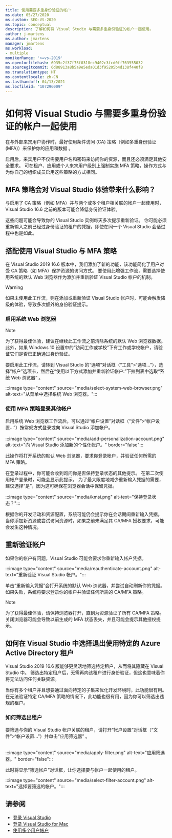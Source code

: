 ```yaml
---
title: 使用需要多重身份验证的帐户
ms.date: 05/27/2020
ms.custom: SEO-VS-2020
ms.topic: conceptual
description: 了解如何将 Visual Studio 与需要多重身份验证的帐户一起使用。
author: j-martens
ms.author: jmartens
manager: jmartens
ms.workload:
- multiple
monikerRange: '>=vs-2019'
ms.openlocfilehash: 6935c2f37f75f0318ec9402c3fcd0ff763555032
ms.sourcegitcommit: 6d88913a8b5a9e5eda01d3f95205b4d138f440f8
ms.translationtype: HT
ms.contentlocale: zh-CN
ms.lasthandoff: 04/13/2021
ms.locfileid: "107296009"
---
```

# <a name="how-to-use-visual-studio-with-accounts-that-require-multi-factor-authentication"></a>如何将 Visual Studio 与需要多重身份验证的帐户一起使用

在与外部来宾用户协作时，最好使用条件访问 (CA) 策略（例如多重身份验证 (MFA)）来保护你的应用和数据 。  

启用后，来宾用户不仅需要用户名和密码来访问你的资源，而且还必须满足其他安全要求。 可在租户、应用或个人来宾用户级别上强制实施 MFA 策略，操作方式与为你自己的组织成员启用这些策略的方式相同。 

## <a name="how-is-the-visual-studio-experience-affected-by-mfa-policies"></a>MFA 策略会对 Visual Studio 体验带来什么影响？
与启用了 CA 策略（例如 MFA）并与两个或多个租户相关联的帐户一起使用时，Visual Studio 16.6 之前的版本可能会降低身份验证体验。

这些问题可能会导致你的 Visual Studio 实例每天多次提示重新验证。 你可能必须重新输入之前已经过身份验证的租户的凭据，即使在同一个 Visual Studio 会话过程中也是如此。

## <a name="using-visual-studio-with-mfa-policies"></a>搭配使用 Visual Studio 与 MFA 策略
在 Visual Studio 2019 16.6 版本中，我们添加了新的功能，该功能简化了用户对受 CA 策略（如 MFA）保护资源的访问方式。 要使用此增强工作流，需要选择使用系统的默认 Web 浏览器作为添加并重新验证 Visual Studio 帐户的机制。  

> [!WARNING]
> 如果未使用此工作流，则在添加或重新验证 Visual Studio 帐户时，可能会触发降级的体验，导致多次额外的身份验证提示。 

### <a name="enabling-system-web-browser"></a>启用系统 Web 浏览器

> [!NOTE] 
> 为了获得最佳体验，建议在继续此工作流之前清除系统的默认 Web 浏览器数据。 此外，如果 Windows 10 设置中的“访问工作或学校”下有工作或学校帐户，请验证它们是否已正确通过身份验证。

要启用此工作流，请转到 Visual Studio 的“选项”对话框（“工具”>“选项…”），选择“帐户”选项卡，然后在“使用以下方式添加并重新验证帐户:”下拉列表中选取“系统 Web 浏览器”   。 

:::image type="content" source="media/select-system-web-browser.png" alt-text="从菜单中选择系统 Web 浏览器。":::

### <a name="sign-into-additional-accounts-with-mfapolicies"></a>使用 MFA 策略登录其他帐户 
启用系统 Web 浏览器工作流后，可以通过“帐户设置”对话框（“文件”>“帐户设置…”）按常规方式登录或向 Visual Studio 添加帐户。   
</br>
:::image type="content" source="media/add-personalization-account.png" alt-text="向 Visual Studio 添加新的个性化帐户。" border="false":::

此操作将打开系统的默认 Web 浏览器，要求你登录帐户，并验证任何所需的 MFA 策略。

在登录过程中，你可能会收到询问你是否保持登录状态的其他提示。 在第二次使用帐户登录时，可能会显示此提示。 为了最大限度地减少重新输入凭据的需要，建议选择“是”，因为这可确保在浏览器会话中保留凭据。

:::image type="content" source="media/kmsi.png" alt-text="保持登录状态？":::

根据你的开发活动和资源配置，系统可能仍会提示你在会话期间重新输入凭据。 当你添加新资源或尝试访问资源时，如果之前未满足其 CA/MFA 授权要求，可能会发生这种情况。

## <a name="reauthenticating-an-account"></a>重新验证帐户  
如果你的帐户有问题，Visual Studio 可能会要求你重新输入帐户凭据。  

:::image type="content" source="media/reauthenticate-account.png" alt-text="重新验证 Visual Studio 帐户。":::

单击“重新输入凭据”会打开系统的默认 Web 浏览器，并尝试自动刷新你的凭据。 如果失败，系统将要求登录你的帐户并验证任何所需的 CA/MFA 策略。

> [!NOTE] 
> 为了获得最佳体验，请保持浏览器打开，直到为资源验证了所有 CA/MFA 策略。 关闭浏览器可能会导致以前生成的 MFA 状态丢失，并且可能会提示其他授权提示。

## <a name="how-to-opt-out-of-using-a-specific-azure-active-directory-tenant-in-visual-studio"></a>如何在 Visual Studio 中选择退出使用特定的 Azure Active Directory 租户

Visual Studio 2019 16.6 版能够更灵活地筛选特定租户，从而将其隐藏在 Visual Studio 中。 筛选出特定租户后，无需再向该租户进行身份验证，但这也意味着你将无法访问任何关联资源。 

当你有多个租户并且想要通过面向特定的子集来优化开发环境时，此功能很有用。 在无法验证特定 CA/MFA 策略的情况下，此功能也很有用，因为你可以筛选出违规的租户。 

### <a name="how-to-filter-out-a-tenant"></a>如何筛选出租户
要筛选与你的 Visual Studio 帐户关联的租户，请打开“帐户设置”对话框（“文件”>“帐户设置…”）并单击“应用筛选器” 。 
</br>
</br>

:::image type="content" source="media/apply-filter.png" alt-text="应用筛选器。" border="false":::

此时将显示“筛选帐户”对话框，让你选择要与帐户一起使用的租户。 

:::image type="content" source="media/select-filter-account.png" alt-text="选择要筛选的帐户。":::

## <a name="see-also"></a>请参阅

- [登录 Visual Studio](signing-in-to-visual-studio.md)
- [登录 Visual Studio for Mac](/visualstudio/mac/signing-in)
- [使用多个用户帐户](work-with-multiple-user-accounts.md)
